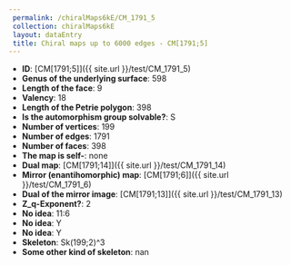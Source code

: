 ```yaml
--- 
 permalink: /chiralMaps6kE/CM_1791_5 
 collection: chiralMaps6kE
 layout: dataEntry
 title: Chiral maps up to 6000 edges - CM[1791;5]
---
```


- **ID**: [CM[1791;5]]({{ site.url }}/test/CM_1791_5)
- **Genus of the underlying surface**: 598
- **Length of the face**: 9
- **Valency**: 18
- **Length of the Petrie polygon**: 398
- **Is the automorphism group solvable?**: S
- **Number of vertices**: 199
- **Number of edges**: 1791
- **Number of faces**: 398
- **The map is self-**: none
- **Dual map**: [CM[1791;14]]({{ site.url }}/test/CM_1791_14)
- **Mirror (enantihomorphic) map**: [CM[1791;6]]({{ site.url }}/test/CM_1791_6)
- **Dual of the mirror image**: [CM[1791;13]]({{ site.url }}/test/CM_1791_13)
- **Z_q-Exponent?**: 2
- **No idea**:  11:6
- **No idea**: Y
- **No idea**: Y
- **Skeleton**: Sk(199;2)^3
- **Some other kind of skeleton**: nan

